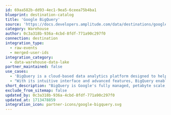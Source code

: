 ```yaml
---
id: 69aa582b-dd93-4ec1-9ea5-6ceea75b4ba1
blueprint: destination-catalog
title: 'Google BigQuery'
source: 'https://docs.developers.amplitude.com/data/destinations/google-bigquery'
category: Warehouse
author: 0c3a318b-936a-4cbd-8fdf-771a90c297f0
connection: destination
integration_type:
  - raw-events
  - merged-user-ids
integration_category:
  - data-warehouse-data-lake
partner_maintained: false
use_cases:
  - 'BigQuery is a cloud-based data analytics platform designed to help businesses uncover insights and make informed decisions. Developed by Google, BigQuery enables users to process massive amounts of data quickly and easily, leveraging the power of the cloud to deliver results in real-time.'
  - "With its intuitive interface and advanced features, BigQuery enables companies to unlock the value of their data, whether it's by analyzing customer behavior, optimizing supply chain operations, or discovering new revenue streams."
short_description: "BigQuery is Google's fully managed, petabyte scale, low cost analytics data warehouse."
exclude_from_sitemap: false
updated_by: 0c3a318b-936a-4cbd-8fdf-771a90c297f0
updated_at: 1713478859
integration_icon: partner-icons/google-bigquery.svg
---
```

